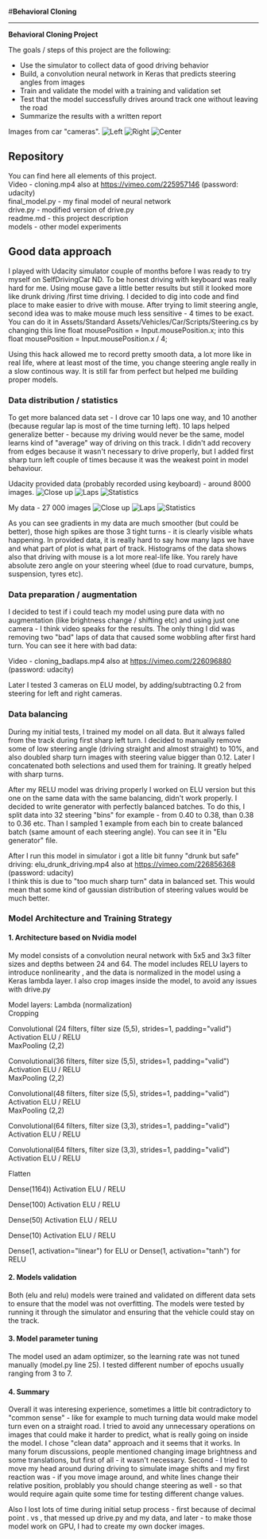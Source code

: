 #**Behavioral Cloning** 

---

**Behavioral Cloning Project**

The goals / steps of this project are the following:
* Use the simulator to collect data of good driving behavior
* Build, a convolution neural network in Keras that predicts steering angles from images
* Train and validate the model with a training and validation set
* Test that the model successfully drives around track one without leaving the road
* Summarize the results with a written report


[//]: # (Image References)
Images from car "cameras".
![Left](images/left_2017_07_16_05_34_03_367.jpg)
![Right](images/right_2017_07_16_05_34_03_367.jpg)
![Center](images/center_2017_07_16_05_34_03_367.jpg)

## Repository
You can find here all elements of this project.   
Video - cloning.mp4 also at https://vimeo.com/225957146 (password: udacity)  
final_model.py - my final model of neural network  
drive.py - modified version of drive.py   
readme.md - this project description  
models - other model experiments  


## Good data approach 
I played with Udacity simulator couple of months before I was ready to try myself on SelfDrivingCar ND. To be honest driving with keyboard was really hard for me. Using mouse gave a little better results but still it looked more like drunk driving /first time driving. I decided to dig into code and find place to make easier to drive with mouse. After trying to limit steering angle, second idea was to make mouse much less sensitive - 4 times to be exact. You can do it in Assets/Standard Assets/Vehicles/Car/Scripts/Steering.cs by changing this line float mousePosition = Input.mousePosition.x; into this float mousePosition = Input.mousePosition.x / 4;

Using this hack allowed me to record pretty smooth data, a lot more like in real life, where at least most of the time, you change steering angle really in a slow continous way. It is still far from perfect but helped me building proper models.

### Data distribution / statistics 
To get more balanced data set - I drove car 10 laps one way, and 10 another (because regular lap is most of the time turning left). 10 laps helped generalize better - because my driving would never be the same, model learns kind of "average" way of driving on this track. I didn't add recovery from edges because it wasn't necessary to drive properly, but I added first sharp turn left couple of times because it was the weakest point in model behaviour.

Udacity provided data (probably recorded using keyboard) - around 8000 images.
![Close up](images/close_up_udacity.png)
![Laps](images/laps_udacity.png)
![Statistics](images/stats_udacity.png)


My data - 27 000 images 
![Close up](images/close_up_my_data.png)
![Laps](images/laps_my_data.png)
![Statistics](images/stats_mydata.png)

As you can see gradients in my data are much smoother (but could be better), those high spikes are those 3 tight turns - it is clearly visible whats happening. In provided data, it is really hard to say how many laps we have and what part of plot is what part of track. 
Histograms of the data shows also that driving with mouse is a lot more real-life like. You rarely have absolute zero angle on your steering wheel (due to road curvature, bumps, suspension, tyres etc).


### Data preparation / augmentation
I decided to test if i could teach my model using pure data with no augmentation (like brightness change / shifting etc) and using just one camera - I think video speaks for the results. The only thing I did was removing two "bad" laps of data that caused some wobbling after first hard turn. 
You can see it here with bad data:

Video - cloning_badlaps.mp4 also at https://vimeo.com/226096880 (password: udacity)  

Later I tested 3 cameras on ELU model, by adding/subtracting 0.2 from steering for left and right cameras. 

### Data balancing
During my initial tests, I trained my model on all data. But it always falled from the track during first sharp left turn. I decided to manually remove some of low steering angle (driving straight and almost straight) to 10%, and also doubled sharp turn images with steering value bigger than 0.12. Later I concatenated both selections and used them for training. It greatly helped with sharp turns.  

After my RELU model was driving properly I worked on ELU version but this one on the same data with the same balancing, didn't work properly. 
I decided to write generator with perfectly balanced batches. To do this, I split data into 32 steering "bins" for example - from 0.40 to 0.38, than 0.38 to 0.36 etc. 
Than I sampled 1 example from each bin to create balanced batch (same amount of each steering angle). You can see it in "Elu generator" file.   

After I run this model in simulator i got a litle bit funny "drunk but safe" driving:
elu_drunk_driving.mp4 also at https://vimeo.com/226856368 (password: udacity)  
I think this is due to "too much sharp turn" data in balanced set. 
This would mean that some kind of gaussian distribution of steering values would be much better. 


### Model Architecture and Training Strategy

#### 1. Architecture based on Nvidia model

My model consists of a convolution neural network with 5x5 and 3x3 filter sizes and depths between 24 and 64. 
The model includes RELU layers to introduce nonlinearity , and the data is normalized in the model using a Keras lambda layer. 
I also crop images inside the model, to avoid any issues with drive.py

Model layers:
Lambda (normalization)  
Cropping  

Convolutional (24 filters, filter size (5,5), strides=1, padding="valid")  
Activation ELU / RELU  
MaxPooling (2,2)  

Convolutional(36 filters, filter size (5,5), strides=1, padding="valid")  
Activation ELU / RELU  
MaxPooling (2,2)  

        
Convolutional(48 filters,  filter size (5,5), strides=1, padding="valid")  
Activation ELU / RELU  
MaxPooling (2,2)  

    
Convolutional(64 filters,  filter size (3,3), strides=1, padding="valid")  
Activation ELU / RELU  

    
Convolutional(64 filters, filter size (3,3), strides=1, padding="valid")  
Activation ELU / RELU  
     
Flatten  

Dense(1164))
Activation ELU / RELU  

Dense(100)
Activation ELU / RELU  

Dense(50)
Activation ELU / RELU  

Dense(10)
Activation ELU / RELU  
    
Dense(1, activation="linear") for ELU or 
Dense(1, activation="tanh") for RELU

#### 2. Models validation

Both (elu and relu) models were trained and validated on different data sets to ensure that the model was not overfitting. 
The models were tested by running it through the simulator and ensuring that the vehicle could stay on the track.

#### 3. Model parameter tuning

The model used an adam optimizer, so the learning rate was not tuned manually (model.py line 25). 
I tested different number of epochs usually ranging from 3 to 7.


#### 4. Summary

Overall it was interesing experience, sometimes a little bit contradictory to "common sense" - like for example to much turning data would make model turn even on a straight road.
I tried to avoid any unnecessary operations on images that could make it harder to predict, what is really going on inside the model. I chose "clean data" approach and it seems that it works. 
In many forum discussions, people mentioned changing image brightness and some translations, but first of all - it wasn't necessary. 
Second - I tried to move my head around during driving to simulate image shifts and my first reaction was - if you move image around, and white lines change their relative position, problably
you should change steering as well - so that would require again quite some time for testing different change values.

Also I lost lots of time during initial setup process - first because of decimal point . vs , that messed up drive.py and my data, and later - to make those model work on GPU, I had to create
my own docker images.

